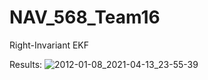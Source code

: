 # NAV_568_Team16
Right-Invariant EKF




Results:
![2012-01-08_2021-04-13_23-55-39](https://user-images.githubusercontent.com/78635240/114657873-ea169580-9cbe-11eb-82fc-f20117c57a16.png)
